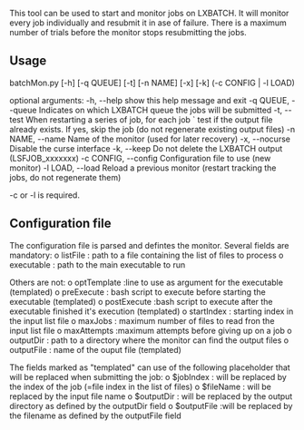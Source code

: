 This tool can be used to start and monitor jobs on LXBATCH.
It will monitor every job individually and resubmit it in
ase of failure.
There is a maximum number of trials before the monitor
stops resubmitting the jobs.

Usage
-----
batchMon.py [-h] [-q QUEUE] [-t] [-n NAME] [-x] [-k]
				(-c CONFIG | -l LOAD)

optional arguments:
	-h, --help        	show this help message and exit
	-q QUEUE, --queue 	Indicates on which LXBATCH queue the jobs will be submitted
	-t, --test				When restarting a series of job, for each job 
	`							test if the output file already exists. If yes, 
								skip the job (do not regenerate existing output files)
	-n NAME, --name 		Name of the monitor (used for later recovery)
	-x, --nocurse			Disable the curse interface
	-k, --keep				Do not delete the LXBATCH output (LSFJOB_xxxxxxx)
	-c CONFIG, --config  Configuration file to use (new monitor)
	-l LOAD, --load 		Reload a previous monitor (restart tracking the jobs,
								do not regenerate them)

-c or -l is required.

Configuration file
------------------
The configuration file is parsed and defintes the monitor. 
Several fields are mandatory:
	o listFile : path to a file containing the list of files to process
	o executable : path to the main executable to run

Others are not:
	o optTemplate :line to use as argument for the
						executable 	(templated)
	o preExecute : bash script to execute before starting 
						the executable (templated)
	o postExecute :bash script to execute after the 
						executable finished it's execution 
						(templated)
	o startIndex : starting index in the input list file
	o maxJobs : 	maximum number of files to read fron the
						input list file
	o maxAttempts :maximum attempts before giving up on a job
	o outputDir : 	path to a directory where the monitor 
						can find the output files
	o outputFile : name of the ouput file (templated)

The fields marked as "templated" can use of the following 
placeholder that will be replaced when submitting the job:
	o $jobIndex : 	will be replaced by the index of the job
						(=file index in the list of files)
	o $fileName :  will be replaced by the input file name
	o $outputDir : will be replaced by the output directory
						as defined by the outputDir field
	o $outputFile :will be replaced by the filename as defined
						by the outputFile field

